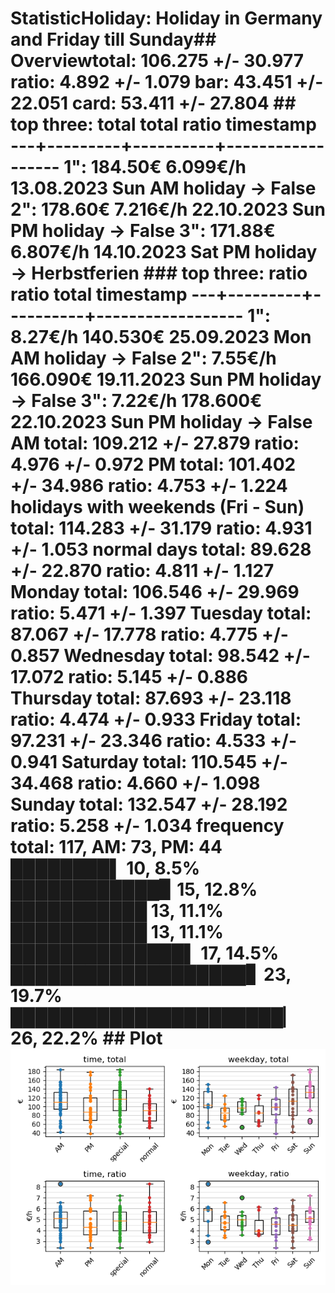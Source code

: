 # StatisticHoliday: Holiday in Germany and Friday till Sunday## Overviewtotal: 106.275 +/- 30.977  ratio:   4.892 +/-  1.079  bar:    43.451 +/- 22.051  card:   53.411 +/- 27.804      ## top three: total      total      ratio        timestamp  ---+---------+----------+------------------  1":  184.50€   6.099€/h   13.08.2023 Sun AM       holiday -> False  2":  178.60€   7.216€/h   22.10.2023 Sun PM       holiday -> False  3":  171.88€   6.807€/h   14.10.2023 Sat PM       holiday -> Herbstferien      ### top three: ratio      ratio      total        timestamp  ---+---------+----------+------------------  1":  8.27€/h   140.530€   25.09.2023 Mon AM       holiday -> False  2":  7.55€/h   166.090€   19.11.2023 Sun PM       holiday -> False  3":  7.22€/h   178.600€   22.10.2023 Sun PM       holiday -> False      AM  total: 109.212 +/- 27.879  ratio:   4.976 +/-  0.972    PM  total: 101.402 +/- 34.986  ratio:   4.753 +/-  1.224      holidays with weekends (Fri - Sun)  total: 114.283 +/- 31.179  ratio:   4.931 +/-  1.053    normal days  total:  89.628 +/- 22.870  ratio:   4.811 +/-  1.127      Monday  total: 106.546 +/- 29.969  ratio:   5.471 +/-  1.397    Tuesday  total:  87.067 +/- 17.778  ratio:   4.775 +/-  0.857    Wednesday  total:  98.542 +/- 17.072  ratio:   5.145 +/-  0.886    Thursday  total:  87.693 +/- 23.118  ratio:   4.474 +/-  0.933    Friday  total:  97.231 +/- 23.346  ratio:   4.533 +/-  0.941    Saturday  total: 110.545 +/- 34.468  ratio:   4.660 +/-  1.098    Sunday  total: 132.547 +/- 28.192  ratio:   5.258 +/-  1.034      frequency  total: 117, AM: 73, PM: 44  ████████▌ 10, 8.5%  ████████████▊ 15, 12.8%  ███████████ 13, 11.1%  ███████████ 13, 11.1%  ██████████████▌ 17, 14.5%  ███████████████████▋ 23, 19.7%  ██████████████████████▏ 26, 22.2%      ## Plot![Image](harvest.png)